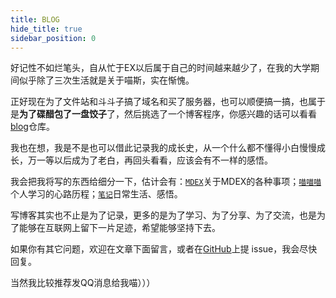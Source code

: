 ```yaml
---
title: BLOG
hide_title: true
sidebar_position: 0
---
```


好记性不如烂笔头，自从忙于EX以后属于自己的时间越来越少了，在我的大学期间似乎除了三次生活就是关于喵斯，实在惭愧。

正好现在为了文件站和斗斗子搞了域名和买了服务器，也可以顺便搞一搞，也属于是**为了碟醋包了一盘饺子**了，然后挑选了一个博客程序，你感兴趣的话可以看看[blog](https://github.com/codfrm/blog)仓库。

我也在想，我是不是也可以借此记录我的成长史，从一个什么都不懂得小白慢慢成长，万一等以后成为了老白，再回头看看，应该会有不一样的感悟。

我会把我将写的东西给细分一下，估计会有：[`MDEX`](./MDEX/)关于MDEX的各种事项；[`喵喵喵`](./mew/)个人学习的心路历程；[`笔记`](./note/)日常生活、感悟。

写博客其实也不止是为了记录，更多的是为了学习、为了分享、为了交流，也是为了能够在互联网上留下一片足迹，希望能够坚持下去。

如果你有其它问题，欢迎在文章下面留言，或者在[GitHub](https://github.com/Shallow-biscuit/Shallow-s-Biscuit-Factory)上提 issue，我会尽快回复。

当然我比较推荐发QQ消息给我喵）））